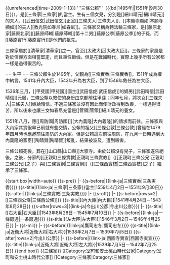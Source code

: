 {{unreferenced|time=2009-1-13}}
'''三條公賴'''（{{bd|1495年||1551年|9月30日}}），是[[三條家|三條家]]的當主。生有三個女兒，分別是[[細川晴元|細川晴元]]的夫人、[[武田信玄|武田信玄]]正室[[三條夫人|三條夫人]]、[[本願寺顯如|本願寺顯如]]的夫人[[教光院如春尼|如春尼]]。三條家又稱為轉法輪三條家，是[[藤原北家|藤原北家]][[藤原師輔|藤原師輔]]第十二男[[藤原公季|藤原公季]]的子孫，而[[藤原實行|藤原實行]]是他們的祖先。

三條家屬於[[清華家|清華家]]之一，官至[[太政大臣|太政大臣]]。三條家的家風是對於信仰方面相當堅定，而且秉性節儉。但是在戰國時代，實際上幾乎所有公家都一樣是過得很苦的。

== 生平 ==
三條公賴生於1495年，父親為[[三條實香|三條實香]]。1511年成為權中納言，1541年升內大臣，1543年升為右大臣，到了1546年敘任為左大臣。

1536年三月，[[甲斐國|甲斐國]]國主[[武田信虎|武田信虎]]的嫡男[[武田晴信|武田晴信]]元服，三條公賴以敕使的身份由京都前往甲斐；同年七月，將次女[[三條夫人|三條夫人]]嫁給晴信。不過三條家並沒有因此而使財政得到改善，一樣過得很苦，所以後來也讓三女如春尼充當是[[管領|管領]]細川晴元的養女。

1551年八月，應[[周防國|周防國]][[大內義隆|大內義隆]]的請求而前往。三條家與大內家其實很早已前就有些交情，公賴的祖父[[三條公敦|三條公敦]]曾經在1479年四月時也應邀前往周防的大內家。但是公賴這次前往周防，在九月一日時遇到大內義隆的家臣[[陶晴賢|陶晴賢]]叛亂，結果被波及，遭到殺害。

三條公賴死後，葬在[[山口縣|山口縣]]大寧寺。由於公賴沒有兒子，三條家遂告絕後。之後，分家的[[正親町三條實教|正親町三條實教]]（[[正親町三條公兄|正親町三條公兄]]之子）與[[三條實綱|三條實綱]]（[[三條西實枝|三條西實枝]]之子）繼承了三條家。

{{start box|width=auto}}
{{s-pre}}
|-
{{s-before|{{link-ja|三條實香|三条実香}}}}
{{s-title|{{link-ja|三條家|三条家}}當主|1559年4月2日－1551年9月30日}}
{{s-after|{{link-ja|三條實教|三条実教}}}}
|-
{{s-off}}
|-
{{s-before|rows=2|[[三條西公條|三條西公條]]}}
{{s-title|[[內大臣|內大臣]]|1541年4月24日－1543年8月28日}}
{{s-after|rows=3|{{link-ja|今出川公彥|今出川公彦}}}}
|-
{{s-title|[[右大臣|右大臣]]|1543年8月28日－1545年7月10日}}
|-
{{s-before|{{link-ja|一條房通|一条房通}}}}
{{s-title|[[左大臣|左大臣]]|1546年3月2日－1546年4月25日}}
|-
{{s-mil}}
|-
{{s-before|{{link-ja|鷹司忠冬|鷹司忠冬}}}}
{{s-title|{{link-ja|近衛大將|近衛大将|右大將}}|1538年2月7日－1539年7月5日}}
{{s-after|rows=2|今出川公彥}}
|-
{{s-before|{{link-ja|西園寺實宣|西園寺実宣}}}}
{{s-title|{{link-ja|近衛大將|近衛大将|左大將}}|1539年7月5日－1542年7月25日}}
{{end box}}
{{三條家}}
[[Category:室町和安土桃山時代公家|Category:室町和安土桃山時代公家]]
[[Category:三條家|Category:三條家]]